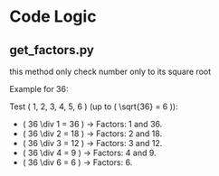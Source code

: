 # Code Logic

## get_factors.py

this method only check number only to its square root

Example for 36:

Test \( 1, 2, 3, 4, 5, 6 \) (up to \( \sqrt{36} = 6 \)):

-  \( 36 \div 1 = 36 \) → Factors: 1 and 36.
-  \( 36 \div 2 = 18 \) → Factors: 2 and 18.
-  \( 36 \div 3 = 12 \) → Factors: 3 and 12.
-  \( 36 \div 4 = 9 \) → Factors: 4 and 9.
-  \( 36 \div 6 = 6 \) → Factors: 6.
